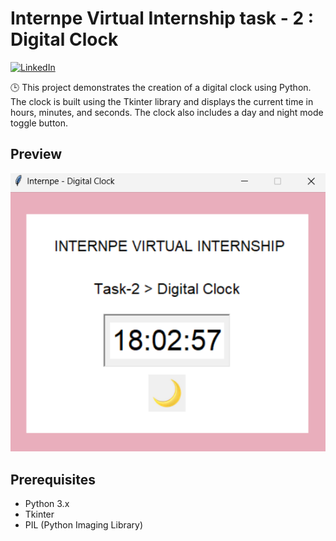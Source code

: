 # Internpe Virtual Internship task - 2 : Digital Clock

[![LinkedIn](https://img.shields.io/badge/Share%20on-LinkedIn-blue)](https://www.linkedin.com/in/ram-sai-jagadish-yenugadhati-8909201b1)

🕒 This project demonstrates the creation of a digital clock using Python. The clock is built using the Tkinter library and displays the current time in hours, minutes, and seconds. The clock also includes a day and night mode toggle button.

## Preview

![Digital Clock Preview](https://github.com/Ramsai170899/Digital-Clock_InternPe_Internship/blob/main/time.png)


## Prerequisites

- Python 3.x
- Tkinter
- PIL (Python Imaging Library)
